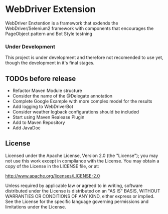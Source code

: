 WebDriver Extension
===================

WebDriver Enxtention is a framework that exdends the WebDriver/Selenium2 framework with components that encourages the PageObject pattern and Bot Style testning

### Under Development
This project is under development and therefore not recomended to use yet, though the development in it's final stages.



## TODOs before release

* Refactor Maven Module structure
* Consider the name of the @Delegate annotation
* Complete Google Example with more complex model for the results
* Add logging to WebDriverBot
* Consider weather logback configurations should be included
* Start using Maven Realease Plugin
* Add to Maven Repository
* Add JavaDoc



## License

Licensed under the Apache License, Version 2.0 (the "License");
you may not use this work except in compliance with the License.
You may obtain a copy of the License in the LICENSE file, or at:

   http://www.apache.org/licenses/LICENSE-2.0

Unless required by applicable law or agreed to in writing, software
distributed under the License is distributed on an "AS IS" BASIS,
WITHOUT WARRANTIES OR CONDITIONS OF ANY KIND, either express or implied.
See the License for the specific language governing permissions and
limitations under the License.